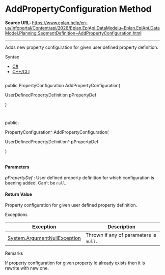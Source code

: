 # AddPropertyConfiguration Method

**Source URL:** https://www.eplan.help/en-us/Infoportal/Content/api/2026/Eplan.EplApi.DataModelu~Eplan.EplApi.DataModel.Planning.SegmentDefinition~AddPropertyConfiguration.html

---

Adds new property configuration for given user defined property definition.

Syntax

- [C#](#i-syntax-CS)
- [C++/CLI](#i-syntax-CPP2005)

```
```
public PropertyConfiguration AddPropertyConfiguration( 

   UserDefinedPropertyDefinition pPropertyDef

)
```
```

```
```
public:

PropertyConfiguration^ AddPropertyConfiguration( 

   UserDefinedPropertyDefinition^ pPropertyDef

)
```
```

#### Parameters

*pPropertyDef*
:   User defined property definition for which configuration is beening added. Can't be `null`.

#### Return Value

Property configuration for given user defined property definition.

Exceptions

| Exception | Description |
| --- | --- |
| [System.ArgumentNullException](#) | Thrown if any of parameters is `null`. |

Remarks

If property configuration for given property id already exists then it is rewrite with new one.
